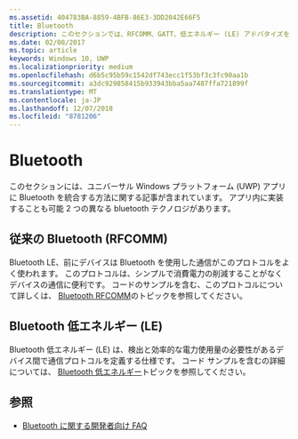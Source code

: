 ```yaml
---
ms.assetid: 404783BA-8859-4BFB-86E3-3DD2042E66F5
title: Bluetooth
description: このセクションでは、RFCOMM、GATT、低エネルギー (LE) アドバタイズを使う方法を含め、ユニバーサル Windows プラットフォーム (UWP) アプリに Bluetooth を統合する方法に関する記事を取り上げています。
ms.date: 02/08/2017
ms.topic: article
keywords: Windows 10, UWP
ms.localizationpriority: medium
ms.openlocfilehash: d6b5c95b59c1542df743ecc1f53bf3c3fc90aa1b
ms.sourcegitcommit: a3dc929858415b933943bba5aa7487ffa721899f
ms.translationtype: MT
ms.contentlocale: ja-JP
ms.lasthandoff: 12/07/2018
ms.locfileid: "8781206"
---
```

# <a name="bluetooth"></a>Bluetooth
このセクションには、ユニバーサル Windows プラットフォーム (UWP) アプリに Bluetooth を統合する方法に関する記事が含まれています。 アプリ内に実装することも可能 2 つの異なる bluetooth テクノロジがあります。

## <a name="classic-bluetooth-rfcomm"></a>従来の Bluetooth (RFCOMM)
Bluetooth LE、前にデバイスは Bluetooth を使用した通信がこのプロトコルをよく使われます。 このプロトコルは、シンプルで消費電力の削減することがなくデバイスの通信に便利です。 コードのサンプルを含む、このプロトコルについて詳しくは、 [Bluetooth RFCOMM](send-or-receive-files-with-rfcomm.md)のトピックを参照してください。

## <a name="bluetooth-low-energy-le"></a>Bluetooth 低エネルギー (LE)
Bluetooth 低エネルギー (LE) は、検出と効率的な電力使用量の必要性があるデバイス間で通信プロトコルを定義する仕様です。 コード サンプルを含むの詳細については、 [Bluetooth 低エネルギー](bluetooth-low-energy-overview.md)トピックを参照してください。

## <a name="see-also"></a>参照
- [Bluetooth に関する開発者向け FAQ](bluetooth-dev-faq.md)